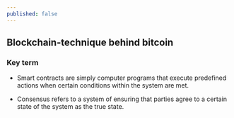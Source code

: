```yaml
---
published: false
---
```

## Blockchain-technique behind bitcoin


### Key term
 - Smart contracts are simply computer programs that execute predefined actions when certain conditions within the system are met.

- Consensus refers to a system of ensuring that parties agree to a certain state of the system as the true state.
